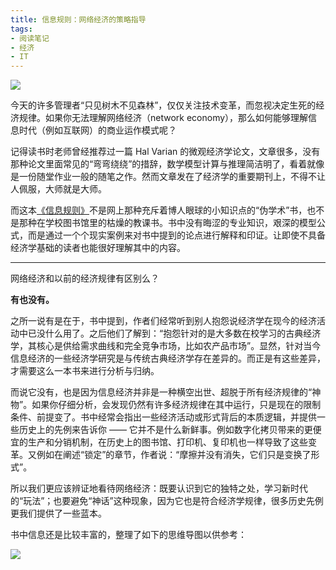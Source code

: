 ```yaml
---
title: 信息规则：网络经济的策略指导
tags:
- 阅读笔记
- 经济
- IT
---
```


![](/img/a-strategic-guide-to-the-network-economy/cover.jpg)

今天的许多管理者“只见树木不见森林”，仅仅关注技术变革，而忽视决定生死的经济规律。如果你无法理解网络经济（network economy），那么如何能够理解信息时代（例如互联网）的商业运作模式呢？

<!-- more -->

记得读书时老师曾经推荐过一篇 Hal Varian 的微观经济学论文，文章很多，没有那种论文里面常见的“弯弯绕绕”的措辞，数学模型计算与推理简洁明了，看着就像是一份随堂作业一般的随笔之作。然而文章发在了经济学的重要期刊上，不得不让人佩服，大师就是大师。

而这本[《信息规则》](https://book.douban.com/subject/27179558/)不是网上那种充斥着博人眼球的小知识点的“伪学术”书，也不是那种在学校图书馆里的枯燥的教课书。书中没有晦涩的专业知识，艰深的模型公式，而是通过一个个现实案例来对书中提到的论点进行解释和印证。让即使不具备经济学基础的读者也能很好理解其中的内容。

---

网络经济和以前的经济规律有区别么？

**有也没有。**

之所一说有是在于，书中提到，作者们经常听到别人抱怨说经济学在现今的经济活动中已没什么用了。之后他们了解到：“抱怨针对的是大多数在校学习的古典经济学，其核心是供给需求曲线和完全竞争市场，比如农产品市场”。显然，针对当今信息经济的一些经济学研究是与传统古典经济学存在差异的。而正是有这些差异，才需要这么一本书来进行分析与归纳。

而说它没有，也是因为信息经济并非是一种横空出世、超脱于所有经济规律的“神物”。如果你仔细分析，会发现仍然有许多经济规律在其中运行，只是现在的限制条件、前提变了。书中经常会指出一些经济活动或形式背后的本质逻辑，并提供一些历史上的先例来告诉你 —— 它并不是什么新鲜事。例如数字化拷贝带来的更便宜的生产和分销机制，在历史上的图书馆、打印机、复印机也一样导致了这些变革。又例如在阐述“锁定”的章节，作者说：“摩擦并没有消失，它们只是变换了形式”。

所以我们更应该辨证地看待网络经济：既要认识到它的独特之处，学习新时代的“玩法”；也要避免“神话”这种现象，因为它也是符合经济学规律，很多历史先例更我们提供了一些蓝本。

书中信息还是比较丰富的，整理了如下的思维导图以供参考：

![](/img/a-strategic-guide-to-the-network-economy/mindmap.svg)
